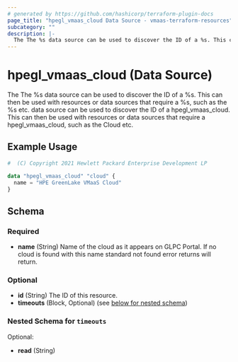 ```yaml
---
# generated by https://github.com/hashicorp/terraform-plugin-docs
page_title: "hpegl_vmaas_cloud Data Source - vmaas-terraform-resources"
subcategory: ""
description: |-
  The The %s data source can be used to discover the ID of a %s. This can then be used with resources or data sources that require a %s, such as the %s etc. data source can be used to discover the ID of a hpeglvmaascloud. This can then be used with resources or data sources that require a hpeglvmaascloud, such as the Cloud etc.
---
```


# hpegl_vmaas_cloud (Data Source)

The The %s data source can be used to discover the ID of a %s. This can then be used with resources or data sources that require a %s, such as the %s etc. data source can be used to discover the ID of a hpegl_vmaas_cloud. This can then be used with resources or data sources that require a hpegl_vmaas_cloud, such as the Cloud etc.

## Example Usage

```terraform
#  (C) Copyright 2021 Hewlett Packard Enterprise Development LP

data "hpegl_vmaas_cloud" "cloud" {
  name = "HPE GreenLake VMaaS Cloud"
}
```

<!-- schema generated by tfplugindocs -->
## Schema

### Required

- **name** (String) Name of the cloud as it appears on GLPC Portal. If no cloud is found with this name standard not found error returns will return.

### Optional

- **id** (String) The ID of this resource.
- **timeouts** (Block, Optional) (see [below for nested schema](#nestedblock--timeouts))

<a id="nestedblock--timeouts"></a>
### Nested Schema for `timeouts`

Optional:

- **read** (String)


